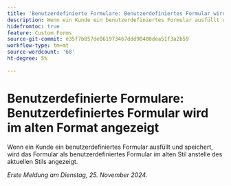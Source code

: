 ```yaml
---
title: 'Benutzerdefinierte Formulare: Benutzerdefiniertes Formular wird im alten Format angezeigt'
description: Wenn ein Kunde ein benutzerdefiniertes Formular ausfüllt und speichert, wird das Formular als benutzerdefiniertes Formular im alten Stil anstelle des aktuellen Stils angezeigt.
hidefromtoc: true
feature: Custom Forms
source-git-commit: e35f7b857de061973467ddd90400dea51f3a2b59
workflow-type: tm+mt
source-wordcount: '68'
ht-degree: 5%

---
```



# Benutzerdefinierte Formulare: Benutzerdefiniertes Formular wird im alten Format angezeigt

Wenn ein Kunde ein benutzerdefiniertes Formular ausfüllt und speichert, wird das Formular als benutzerdefiniertes Formular im alten Stil anstelle des aktuellen Stils angezeigt.

_Erste Meldung am Dienstag, 25. November 2024._

